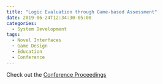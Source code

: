 ```yaml
---
title: "Logic Evaluation through Game-based Assessment"
date: 2019-06-24T12:34:30-05:00
categories:
  - System Development
tags:
  - Novel Interfaces
  - Game Design
  - Education
  - Conference
---
```



Check out the [Conference Proceedings][URL] 

[URL]: https://link.springer.com/chapter/10.1007/978-3-030-20476-1_25